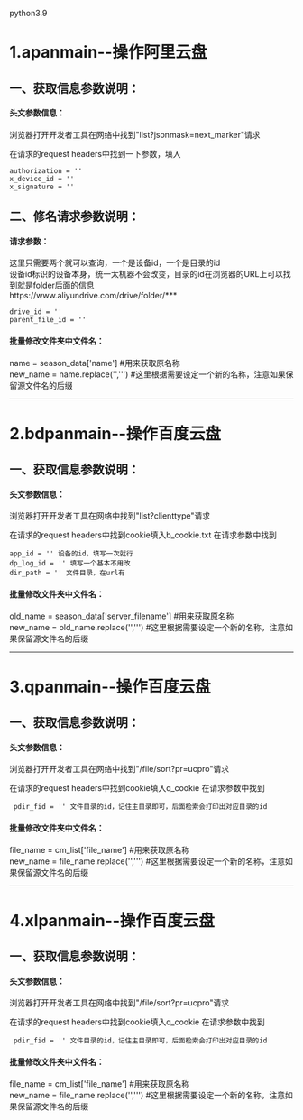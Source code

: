 python3.9

<h1>1.apanmain--操作阿里云盘</h1>
<h2>一、获取信息参数说明：</h2>
<h4>头文参数信息：</h4>
浏览器打开开发者工具在网络中找到"list?jsonmask=next_marker"请求

在请求的request headers中找到一下参数，填入

    authorization = ''
    x_device_id = ''
    x_signature = ''

<h2>二、修名请求参数说明：</h2>
<h4>请求参数：</h4>
这里只需要两个就可以查询，一个是设备id，一个是目录的id <br>
设备id标识的设备本身，统一太机器不会改变，目录的id在浏览器的URL上可以找到就是folder后面的信息 <br>
https://www.aliyundrive.com/drive/folder/***

    drive_id = ''
    parent_file_id = ''

<h4>批量修改文件夹中文件名：</h4>

name = season_data['name'] #用来获取原名称 <br>
new_name = name.replace('',''') #这里根据需要设定一个新的名称，注意如果保留源文件名的后缀 <br>

----------

<h1>2.bdpanmain--操作百度云盘</h1>
<h2>一、获取信息参数说明：</h2>
<h4>头文参数信息：</h4>
浏览器打开开发者工具在网络中找到"list?clienttype"请求

在请求的request headers中找到cookie填入b_cookie.txt
在请求参数中找到
   
    app_id = '' 设备的id，填写一次就行
    dp_log_id = '' 填写一个基本不用改
    dir_path = '' 文件目录，在url有


<h4>批量修改文件夹中文件名：</h4>

old_name = season_data['server_filename'] #用来获取原名称 <br>
new_name = old_name.replace('',''') #这里根据需要设定一个新的名称，注意如果保留源文件名的后缀 <br>

--------

<h1>3.qpanmain--操作百度云盘</h1>
<h2>一、获取信息参数说明：</h2>
<h4>头文参数信息：</h4>
浏览器打开开发者工具在网络中找到"/file/sort?pr=ucpro"请求

在请求的request headers中找到cookie填入q_cookie
在请求参数中找到
   
     pdir_fid = '' 文件目录的id，记住主目录即可，后面检索会打印出对应目录的id


<h4>批量修改文件夹中文件名：</h4>

file_name = cm_list['file_name'] #用来获取原名称 <br>
new_name = file_name.replace('',''') #这里根据需要设定一个新的名称，注意如果保留源文件名的后缀 <br>

----

<h1>4.xlpanmain--操作百度云盘</h1>
<h2>一、获取信息参数说明：</h2>
<h4>头文参数信息：</h4>
浏览器打开开发者工具在网络中找到"/file/sort?pr=ucpro"请求

在请求的request headers中找到cookie填入q_cookie
在请求参数中找到
   
     pdir_fid = '' 文件目录的id，记住主目录即可，后面检索会打印出对应目录的id


<h4>批量修改文件夹中文件名：</h4>

file_name = cm_list['file_name'] #用来获取原名称 <br>
new_name = file_name.replace('',''') #这里根据需要设定一个新的名称，注意如果保留源文件名的后缀 <br>
